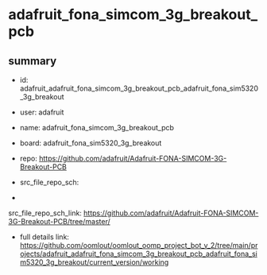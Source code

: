 # adafruit_fona_simcom_3g_breakout_pcb
 
## summary 
* id: adafruit_adafruit_fona_simcom_3g_breakout_pcb_adafruit_fona_sim5320_3g_breakout
* user: adafruit
* name: adafruit_fona_simcom_3g_breakout_pcb
* board: adafruit_fona_sim5320_3g_breakout
* repo: https://github.com/adafruit/Adafruit-FONA-SIMCOM-3G-Breakout-PCB



* src_file_repo_sch: 
*
 src_file_repo_sch_link: https://github.com/adafruit/Adafruit-FONA-SIMCOM-3G-Breakout-PCB/tree/master/
* full details link: https://github.com/oomlout/oomlout_oomp_project_bot_v_2/tree/main/projects/adafruit_adafruit_fona_simcom_3g_breakout_pcb_adafruit_fona_sim5320_3g_breakout/current_version/working  






